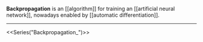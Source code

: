 **Backpropagation** is an [[algorithm]] for training an [[artificial neural network]], nowadays enabled by [[automatic differentiation]].

---

<<Series("Backpropagation_")>>